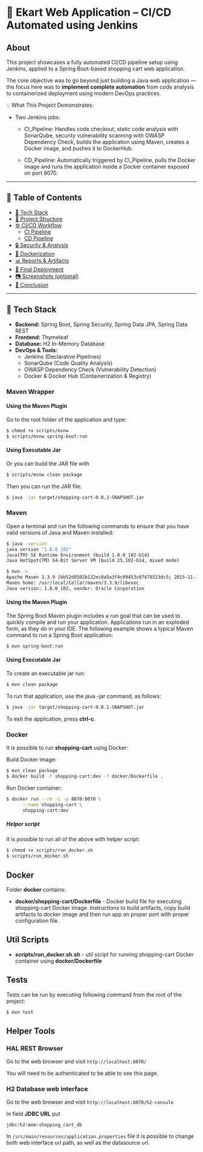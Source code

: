 #  🚀 Ekart Web Application – CI/CD Automated using Jenkins

## About

This project showcases a fully automated CI/CD pipeline setup using Jenkins, applied to a Spring Boot-based shopping cart web application.

The core objective was to go beyond just building a Java web application — the focus here was to **implement complete automation** from code analysis to containerized deployment using modern DevOps practices.

💡 What This Project Demonstrates:
- Two Jenkins jobs:

    - CI_Pipeline: Handles code checkout, static code analysis with SonarQube, security vulnerability scanning with OWASP Dependency Check,           builds the application using Maven, creates a Docker image, and pushes it to DockerHub.

    - CD_Pipeline: Automatically triggered by CI_Pipeline, pulls the Docker image and runs the application inside a Docker container exposed on       port 8070.
---

## 📌 Table of Contents

- [🔧 Tech Stack](#-tech-stack)
- [📁 Project Structure](#-project-structure)
- [⚙️ CI/CD Workflow](#️-cicd-workflow)
  - [CI Pipeline](#ci-pipeline-job)
  - [CD Pipeline](#cd-pipeline-job)
- [🔒 Security & Analysis](#-security--code-analysis)
- [🐳 Dockerization](#-dockerization)
- [📊 Reports & Artifacts](#-reports--artifacts)
- [📌 Final Deployment](#-final-deployment)
- [📷 Screenshots (optional)](#-screenshots-optional)
- [📎 Conclusion](#-conclusion)

---

##  🔧 Tech Stack

- **Backend:** Spring Boot, Spring Security, Spring Data JPA, Spring Data REST
- **Frontend:** Thymeleaf
- **Database:** H2 In-Memory Database
- **DevOps & Tools:**  
  - Jenkins (Declarative Pipelines)  
  - SonarQube (Code Quality Analysis)  
  - OWASP Dependency Check (Vulnerability Detection)  
  - Docker & Docker Hub (Containerization & Registry)

### Maven Wrapper

#### Using the Maven Plugin

Go to the root folder of the application and type:
```bash
$ chmod +x scripts/mvnw
$ scripts/mvnw spring-boot:run
```

#### Using Executable Jar

Or you can build the JAR file with 
```bash
$ scripts/mvnw clean package
``` 

Then you can run the JAR file:
```bash
$ java -jar target/shopping-cart-0.0.1-SNAPSHOT.jar
```

### Maven

Open a terminal and run the following commands to ensure that you have valid versions of Java and Maven installed:

```bash
$ java -version
java version "1.8.0_102"
Java(TM) SE Runtime Environment (build 1.8.0_102-b14)
Java HotSpot(TM) 64-Bit Server VM (build 25.102-b14, mixed mode)
```

```bash
$ mvn -v
Apache Maven 3.3.9 (bb52d8502b132ec0a5a3f4c09453c07478323dc5; 2015-11-10T16:41:47+00:00)
Maven home: /usr/local/Cellar/maven/3.3.9/libexec
Java version: 1.8.0_102, vendor: Oracle Corporation
```

#### Using the Maven Plugin

The Spring Boot Maven plugin includes a run goal that can be used to quickly compile and run your application. 
Applications run in an exploded form, as they do in your IDE. 
The following example shows a typical Maven command to run a Spring Boot application:
 
```bash
$ mvn spring-boot:run
``` 

#### Using Executable Jar

To create an executable jar run:

```bash
$ mvn clean package
``` 

To run that application, use the java -jar command, as follows:

```bash
$ java -jar target/shopping-cart-0.0.1-SNAPSHOT.jar
```

To exit the application, press **ctrl-c**.

### Docker

It is possible to run **shopping-cart** using Docker:

Build Docker image:
```bash
$ mvn clean package
$ docker build -t shopping-cart:dev -f docker/Dockerfile .
```

Run Docker container:
```bash
$ docker run --rm -i -p 8070:8070 \
      --name shopping-cart \
      shopping-cart:dev
```

##### Helper script

It is possible to run all of the above with helper script:

```bash
$ chmod +x scripts/run_docker.sh
$ scripts/run_docker.sh
```

## Docker 

Folder **docker** contains:

* **docker/shopping-cart/Dockerfile** - Docker build file for executing shopping-cart Docker image. 
Instructions to build artifacts, copy build artifacts to docker image and then run app on proper port with proper configuration file.

## Util Scripts

* **scripts/run_docker.sh.sh** - util script for running shopping-cart Docker container using **docker/Dockerfile**

## Tests

Tests can be run by executing following command from the root of the project:

```bash
$ mvn test
```

## Helper Tools

### HAL REST Browser

Go to the web browser and visit `http://localhost:8070/`

You will need to be authenticated to be able to see this page.

### H2 Database web interface

Go to the web browser and visit `http://localhost:8070/h2-console`

In field **JDBC URL** put 
```
jdbc:h2:mem:shopping_cart_db
```

In `/src/main/resources/application.properties` file it is possible to change both
web interface url path, as well as the datasource url.
